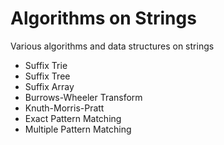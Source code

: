 # Algorithms on Strings
Various algorithms and data structures on strings
- Suffix Trie
- Suffix Tree
- Suffix Array
- Burrows-Wheeler Transform
- Knuth-Morris-Pratt
- Exact Pattern Matching
- Multiple Pattern Matching
